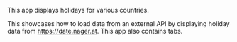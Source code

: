 This app displays holidays for various countries.

This showcases how to load data from an external API by displaying holiday data from
https://date.nager.at. This app also contains tabs.
